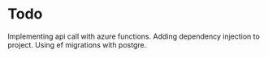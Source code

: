 # Todo

Implementing api call with azure functions. Adding dependency injection to project. Using ef migrations with postgre. 
